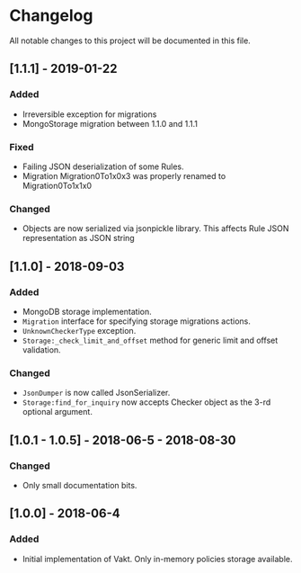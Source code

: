 # Changelog
All notable changes to this project will be documented in this file.

## [1.1.1] - 2019-01-22
### Added
- Irreversible exception for migrations
- MongoStorage migration between 1.1.0 and 1.1.1

### Fixed
- Failing JSON deserialization of some Rules.
- Migration Migration0To1x0x3 was properly renamed to Migration0To1x1x0

### Changed
- Objects are now serialized via jsonpickle library. This affects Rule JSON representation as JSON string


## [1.1.0] - 2018-09-03
### Added
- MongoDB storage implementation.
- `Migration` interface for specifying storage migrations actions.
- `UnknownCheckerType` exception.
- `Storage:_check_limit_and_offset` method for generic limit and offset validation.

### Changed
- `JsonDumper` is now called JsonSerializer.
- `Storage:find_for_inquiry` now accepts Checker object as the 3-rd optional argument.


## [1.0.1 - 1.0.5] - 2018-06-5 - 2018-08-30
### Changed
- Only small documentation bits.


## [1.0.0] - 2018-06-4
### Added
- Initial implementation of Vakt. Only in-memory policies storage available.
